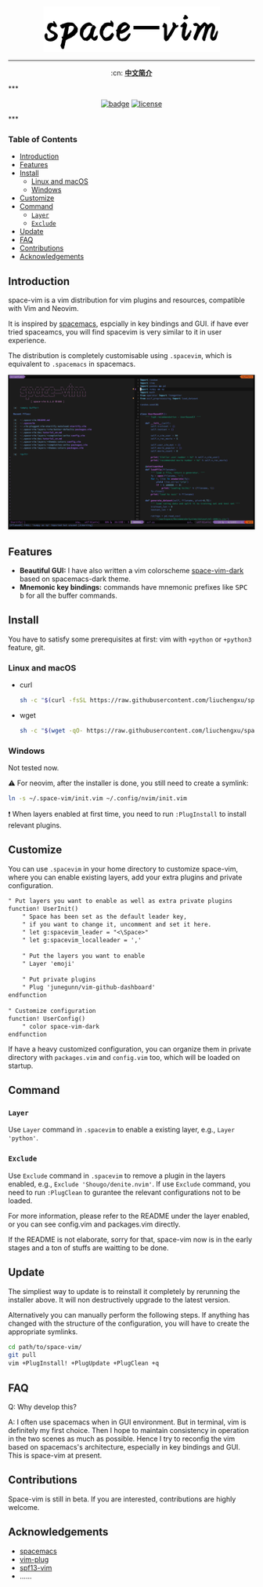 <p align="center"><img src="doc/img/space-vim.png" alt="space-vim"/></p>

***

<p align="center">
:cn: <b><a href="README_cn.md">中文简介</a></b>
</p>
***
<p align="center">
<a href="https://github.com/liuchengxu/space-vim"><img src="https://rawgit.com/liuchengxu/space-vim/master/assets/space-vim-badge.svg" alt="badge"></a>
<a href="https://github.com/liuchengxu/space-vim/blob/master/LICENSE"><img src="https://rawgit.com/liuchengxu/space-vim/master/assets/license.svg" alt="license"></a>
</p>
***

### Table of Contents

<!-- vim-markdown-toc GFM -->
* [Introduction](#introduction)
* [Features](#features)
* [Install](#install)
    * [Linux and macOS](#linux-and-macos)
    * [Windows](#windows)
* [Customize](#customize)
* [Command](#command)
    * [`Layer`](#layer)
    * [`Exclude`](#exclude)
* [Update](#update)
* [FAQ](#faq)
* [Contributions](#contributions)
* [Acknowledgements](#acknowledgements)

<!-- vim-markdown-toc -->

## Introduction

space-vim is a vim distribution for vim plugins and resources, compatible with Vim and Neovim.

It is inspired by [spacemacs](https://github.com/syl20bnr/spacemacs), espcially in key bindings and GUI. if have ever tried spaceamcs, you will find spacevim is very similar to it in user experience.

The distribution is completely customisable using `.spacevim`, which is equivalent to `.spacemacs` in spacemacs.

![screenshot](doc/img/screenshot.png)

## Features

- **Beautiful GUI:** I have also written a vim colorscheme [space-vim-dark](https://github.com/liuchengxu/space-vim-dark) based on spacemacs-dark theme.
- **Mnemonic key bindings:** commands have mnemonic prefixes like <kbd>SPC b</kbd> for all the buffer commands.

## Install

You have to satisfy some prerequisites at first: vim with `+python` or `+python3` feature, git.

### Linux and macOS

- curl

    ```sh
    sh -c "$(curl -fsSL https://raw.githubusercontent.com/liuchengxu/space-vim/master/install.sh)"
    ```

- wget

    ```sh
    sh -c "$(wget -qO- https://raw.githubusercontent.com/liuchengxu/space-vim/master/install.sh)"
    ```

### Windows

Not tested now.

:warning: For neovim, after the installer is done, you still need to create a symlink:

```sh
ln -s ~/.space-vim/init.vim ~/.config/nvim/init.vim
```

:exclamation: When layers enabled at first time, you need to run `:PlugInstall` to install relevant plugins.

## Customize

You can use `.spacevim` in your home directory to customize space-vim, where you can enable existing layers, add your extra plugins and private configuration.

```vim
" Put layers you want to enable as well as extra private plugins
function! UserInit()
    " Space has been set as the default leader key,
    " if you want to change it, uncomment and set it here.
    " let g:spacevim_leader = "<\Space>"
    " let g:spacevim_localleader = ','

    " Put the layers you want to enable
    " Layer 'emoji'

    " Put private plugins
    " Plug 'junegunn/vim-github-dashboard'
endfunction

" Customize configuration
function! UserConfig()
    " color space-vim-dark
endfunction
```

If have a heavy customized configuration, you can organize them in private directory with `packages.vim` and `config.vim` too, which will be loaded on startup.

## Command

### `Layer`

Use `Layer` command in `.spacevim` to enable a existing layer, e.g., `Layer 'python'`.

### `Exclude`

Use `Exclude` command in `.spacevim` to remove a plugin in the layers enabled, e.g., `Exclude 'Shougo/denite.nvim'`. If use `Exclude` command, you need to run `:PlugClean` to gurantee the relevant configurations not to be loaded.

For more information, please refer to the README under the layer enabled, or you can see config.vim and packages.vim directly.

If the README is not elaborate, sorry for that, space-vim now is in the early stages and a ton of stuffs are waitting to be done.

## Update

The simpliest way to update is to reinstall it completely by rerunning the installer above. It will non destructively upgrade to the latest version.

Alternatively you can manually perform the following steps. If anything has changed with the structure of the configuration, you will have to create the appropriate symlinks.

```sh
cd path/to/space-vim/
git pull
vim +PlugInstall! +PlugUpdate +PlugClean +q
```

## FAQ

Q: Why develop this?

A: I often use spacemacs when in GUI environment. But in terminal, vim is definitely my first choice. Then I hope to maintain consistency in operation in the two scenes as much as possible.
Hence I try to reconfig the vim based on spacemacs's architecture, especially in key bindings and GUI. This is space-vim at present.

## Contributions

Space-vim is still in beta. If you are interested, contributions are highly welcome.

## Acknowledgements

- [spacemacs](https://github.com/syl20bnr/spacemacs)
- [vim-plug](https://github.com/junegunn/vim-plug)
- [spf13-vim](https://github.com/spf13/spf13-vim)
- ......
